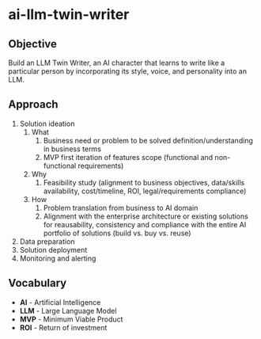 # ai-llm-twin-writer

## Objective
Build an LLM Twin Writer, an AI character that learns to write like a particular
person by incorporating its style, voice, and personality into an LLM.

## Approach
1. Solution ideation
   1. What
      1. Business need or problem to be solved definition/understanding in business terms
      2. MVP first iteration of features scope (functional and non-functional requirements)
   2. Why
      1. Feasibility study (alignment to business objectives, data/skills availability, cost/timeline, ROI, legal/requirements compliance)
   3. How
      1. Problem translation from business to AI domain
      2. Alignment with the enterprise architecture or existing solutions for reausability, consistency and compliance with the entire AI portfolio of solutions (build vs. buy vs. reuse)
2. Data preparation
3. Solution deployment
4. Monitoring and alerting



## Vocabulary
- **AI** - Artificial Intelligence
- **LLM** - Large Language Model
- **MVP** - Minimum Viable Product
- **ROI** - Return of investment